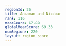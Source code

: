 ```yaml
---
regionId: 26
title: Andaman and Nicobar
rank: 116
meanScore: 67.88
globalMeanScore: 69.33
numRegions: 220
layout: region_score
---
```

